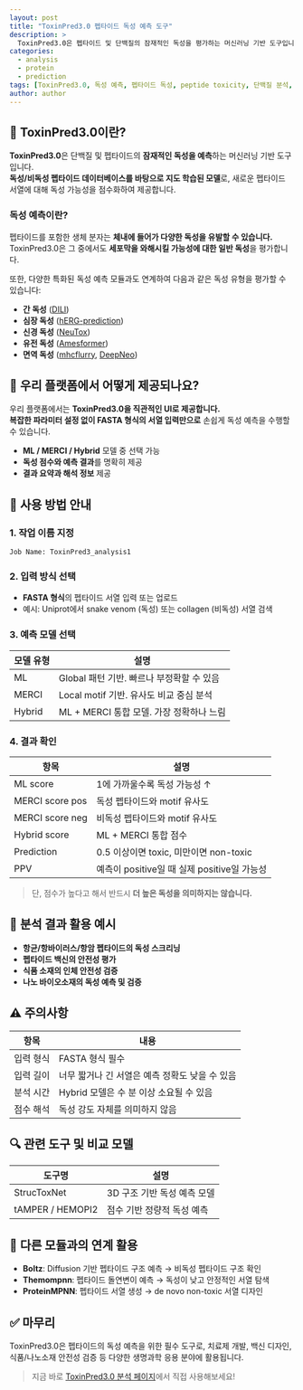 ```yaml
---
layout: post
title: "ToxinPred3.0 펩타이드 독성 예측 도구"
description: >
  ToxinPred3.0은 펩타이드 및 단백질의 잠재적인 독성을 평가하는 머신러닝 기반 도구입니다. 독성/비독성 펩타이드 데이터를 학습하여 새로운 서열에 대해 독성 가능성을 예측합니다.
categories:
  - analysis
  - protein
  - prediction
tags: [ToxinPred3.0, 독성 예측, 펩타이드 독성, peptide toxicity, 단백질 분석, 생물정보학, 머신러닝, 독성평가]
author: author
---
```


## 🔬 ToxinPred3.0이란?

**ToxinPred3.0**은 단백질 및 펩타이드의 **잠재적인 독성을 예측**하는 머신러닝 기반 도구입니다.  
**독성/비독성 펩타이드 데이터베이스를 바탕으로 지도 학습된 모델**로, 새로운 펩타이드 서열에 대해 독성 가능성을 점수화하여 제공합니다.

### 독성 예측이란?
펩타이드를 포함한 생체 분자는 **체내에 들어가 다양한 독성을 유발할 수 있습니다.**  
ToxinPred3.0은 그 중에서도 **세포막을 와해시킬 가능성에 대한 일반 독성**을 평가합니다.

또한, 다양한 특화된 독성 예측 모듈과도 연계하여 다음과 같은 독성 유형을 평가할 수 있습니다:

- **간 독성** ([DILI](https://github.com/srijitseal/DILI))
- **심장 독성** ([hERG-prediction](https://github.com/WeilabMSU/hERG-prediction))
- **신경 독성** ([NeuTox](https://github.com/xuejunhe/NeuTox-2.0))
- **유전 독성** ([Amesformer](https://github.com/luke-a-thompson/AmesFormer))
- **면역 독성** ([mhcflurry](https://github.com/openvax/mhcflurry), [DeepNeo](https://github.com/kaistomics/DeepNeo))

## 🧪 우리 플랫폼에서 어떻게 제공되나요?

우리 플랫폼에서는 **ToxinPred3.0을 직관적인 UI로 제공합니다.**  
**복잡한 파라미터 설정 없이 FASTA 형식의 서열 입력만으로** 손쉽게 독성 예측을 수행할 수 있습니다.

- **ML / MERCI / Hybrid** 모델 중 선택 가능
- **독성 점수와 예측 결과**를 명확히 제공
- **결과 요약과 해석 정보** 제공

## 📝 사용 방법 안내

### 1. 작업 이름 지정
```plaintext
Job Name: ToxinPred3_analysis1
```

### 2. 입력 방식 선택

* **FASTA 형식**의 펩타이드 서열 입력 또는 업로드
* 예시: Uniprot에서 snake venom (독성) 또는 collagen (비독성) 서열 검색

### 3. 예측 모델 선택

| 모델 유형  | 설명                           |
| ------ | ---------------------------- |
| ML     | Global 패턴 기반. 빠르나 부정확할 수 있음  |
| MERCI  | Local motif 기반. 유사도 비교 중심 분석 |
| Hybrid | ML + MERCI 통합 모델. 가장 정확하나 느림 |

### 4. 결과 확인

| 항목              | 설명                               |
| --------------- | -------------------------------- |
| ML score        | 1에 가까울수록 독성 가능성 ↑                |
| MERCI score pos | 독성 펩타이드와 motif 유사도               |
| MERCI score neg | 비독성 펩타이드와 motif 유사도              |
| Hybrid score    | ML + MERCI 통합 점수                 |
| Prediction      | 0.5 이상이면 toxic, 미만이면 non-toxic   |
| PPV             | 예측이 positive일 때 실제 positive일 가능성 |

> 단, 점수가 높다고 해서 반드시 **더 높은 독성을 의미하지는 않습니다.**

## 🧬 분석 결과 활용 예시

* **항균/항바이러스/항암 펩타이드의 독성 스크리닝**
* **펩타이드 백신의 안전성 평가**
* **식품 소재의 인체 안전성 검증**
* **나노 바이오소재의 독성 예측 및 검증**

## ⚠️ 주의사항

| 항목    | 내용                          |
| ----- | --------------------------- |
| 입력 형식 | FASTA 형식 필수                 |
| 입력 길이 | 너무 짧거나 긴 서열은 예측 정확도 낮을 수 있음 |
| 분석 시간 | Hybrid 모델은 수 분 이상 소요될 수 있음  |
| 점수 해석 | 독성 강도 자체를 의미하지 않음           |

## 🔍 관련 도구 및 비교 모델

| 도구명              | 설명                |
| ---------------- | ----------------- |
| StrucToxNet      | 3D 구조 기반 독성 예측 모델 |
| tAMPER / HEMOPI2 | 점수 기반 정량적 독성 예측   |

## 🔗 다른 모듈과의 연계 활용

* **Boltz**: Diffusion 기반 펩타이드 구조 예측 → 비독성 펩타이드 구조 확인
* **Themompnn**: 펩타이드 돌연변이 예측 → 독성이 낮고 안정적인 서열 탐색
* **ProteinMPNN**: 펩타이드 서열 생성 → de novo non-toxic 서열 디자인

## ✅ 마무리

ToxinPred3.0은 펩타이드의 독성 예측을 위한 필수 도구로, 치료제 개발, 백신 디자인, 식품/나노소재 안전성 검증 등 다양한 생명과학 응용 분야에 활용됩니다.

> 지금 바로 <a href="#" onclick="window.open('https://curie.kr/Analysis/toxinpred3', '_blank'); return false;" rel="noopener noreferrer">ToxinPred3.0 분석 페이지</a>에서 직접 사용해보세요!

